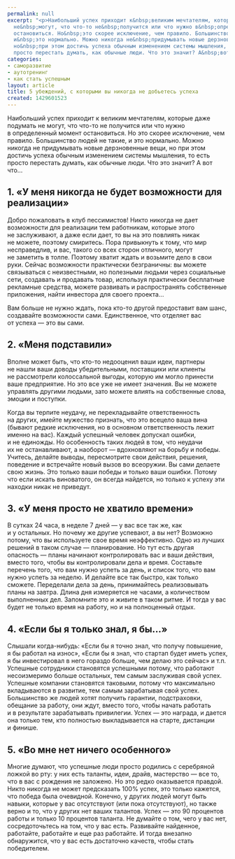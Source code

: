 ```yaml
---
permalink: null
excerpt: "<p>Наибольший успех приходит к&nbsp;великим мечтателям, которые даже подумать
  не&nbsp;могут, что что-то не&nbsp;получится или что нужно в&nbsp;определенный момент
  остановиться. Но&nbsp;это скорее исключение, чем правило. Большинство людей не&nbsp;такие,
  и&nbsp;это нормально. Можно никогда не&nbsp;придумывать новые дерзновенные вещи,
  но&nbsp;при этом достичь успеха обычным изменением системы мышления, то&nbsp;есть
  просто перестать думать, как обычные люди. Что это значит? А&nbsp;вот что...</p>"
categories:
- саморазвитие
- аутотренинг
- как стать успешным
layout: article
title: 5 убеждений, с которыми вы никогда не добьетесь успеха
created: 1429601523
---
```

<p>Наибольший успех приходит к&nbsp;великим мечтателям, которые даже подумать не&nbsp;могут, что что-то не&nbsp;получится или что нужно в&nbsp;определенный момент остановиться. Но&nbsp;это скорее исключение, чем правило. Большинство людей не&nbsp;такие, и&nbsp;это нормально. Можно никогда не&nbsp;придумывать новые дерзновенные вещи, но&nbsp;при этом достичь успеха обычным изменением системы мышления, то&nbsp;есть просто перестать думать, как обычные люди. Что это значит? А&nbsp;вот что...</p>
<h2>1. «У&nbsp;меня никогда не&nbsp;будет возможности для реализации»</h2>
<p>Добро пожаловать в&nbsp;клуб пессимистов! Никто никогда не&nbsp;дает возможности для реализации тем работникам, которые этого не&nbsp;заслуживают, а&nbsp;даже если дает, то&nbsp;вы&nbsp;на&nbsp;это повлиять никак не&nbsp;можете, поэтому смиритесь. Пора привыкнуть к&nbsp;тому, что мир несправедлив, и&nbsp;вас, такого со&nbsp;всех сторон отличного, могут не&nbsp;заметить в&nbsp;толпе. Поэтому хватит ждать и&nbsp;возьмите дело в&nbsp;свои руки. Сейчас возможности практически безграничны: вы&nbsp;можете связываться с&nbsp;неизвестными, но&nbsp;полезными людьми через социальные сети, создавать и&nbsp;продавать товар, используя практически бесплатные рекламные средства, можете развивать и&nbsp;распространять собственные приложения, найти инвестора для своего проекта... </p>
<p>Вам больше не&nbsp;нужно ждать, пока кто-то другой предоставит вам шанс, создавайте возможности сами. Единственное, что отделяет вас от&nbsp;успеха&nbsp;— это вы&nbsp;сами.</p>
<h2>2. «Меня подставили»</h2>
<p>Вполне может быть, что кто-то недооценил ваши идеи, партнеры не&nbsp;нашли ваши доводы убедительными, поставщики или клиенты не&nbsp;рассмотрели колоссальной выгоды, которую им&nbsp;могло принести ваше предприятие. Но&nbsp;это все уже не&nbsp;имеет значения. Вы&nbsp;не&nbsp;можете управлять другими людьми, зато можете влиять на&nbsp;собственные слова, эмоции и&nbsp;поступки.</p>
<p>Когда вы&nbsp;терпите неудачу, не&nbsp;перекладывайте ответственность на&nbsp;других, имейте мужество признать, что это всецело ваша вина (бывают редкие исключения, но&nbsp;в&nbsp;основном ответственность лежит именно на&nbsp;вас). Каждый успешный человек допускал ошибки, и&nbsp;не&nbsp;единожды. Но&nbsp;особенность таких людей в&nbsp;том, что неудачи их&nbsp;не&nbsp;останавливают, а&nbsp;наоборот&nbsp;— вдохновляют на&nbsp;борьбу и&nbsp;победы. Учитесь, делайте выводы, пересмотрите свои действия, решения, поведение и&nbsp;встречайте новый вызов во&nbsp;всеоружии. Вы&nbsp;сами делаете свою жизнь. Это только ваши победы и&nbsp;только ваши ошибки. Потому что если искать виноватого, он&nbsp;всегда найдется, но&nbsp;только к&nbsp;успеху эти находки никак не&nbsp;приведут.</p>
<h2>3. «У&nbsp;меня просто не&nbsp;хватило времени»</h2>
<p>В&nbsp;сутках 24&nbsp;часа, в&nbsp;неделе 7&nbsp;дней&nbsp;— у&nbsp;вас все так&nbsp;же, как и&nbsp;у&nbsp;остальных. Но&nbsp;почему&nbsp;же другие успевают, а&nbsp;вы&nbsp;нет? Возможно потому, что вы&nbsp;используете свое время неэффективно. Одно из&nbsp;лучших решений в&nbsp;таком случае&nbsp;— планирование. Но&nbsp;тут есть другая опасность&nbsp;— планы начинают контролировать вас и&nbsp;ваши действия, вместо того, чтобы вы&nbsp;контролировали дела и&nbsp;время. Составьте перечень того, что вам нужно успеть за&nbsp;день, и&nbsp;список того, что вам нужно успеть за&nbsp;неделю. И&nbsp;делайте все так быстро, как только сможете. Переделали дела за&nbsp;день, принимайтесь реализовывать планы на&nbsp;завтра. Длина дня измеряется не&nbsp;часами, а&nbsp;количеством выполненных дел. Запомните это и&nbsp;живите в&nbsp;таком ритме. И&nbsp;тогда у&nbsp;вас будет не&nbsp;только время на&nbsp;работу, но&nbsp;и&nbsp;на&nbsp;полноценный отдых.</p>
<h2>4. «Если&nbsp;бы я&nbsp;только знал, я&nbsp;бы...»</h2>
<p>Слышали когда-нибудь: «Если&nbsp;бы я&nbsp;точно знал, что получу повышение, я&nbsp;бы работал на&nbsp;износ», «Если&nbsp;бы я&nbsp;знал, что стартап будет иметь успех, я&nbsp;бы инвестировал в&nbsp;него гораздо больше, чем делаю это сейчас» и&nbsp;т.п. Успешные сотрудники становятся успешными потому, что работают несоизмеримо больше остальных, тем самым заслуживая свой успех. Успешные компании становятся таковыми, потому что максимально вкладываются в&nbsp;развитие, тем самым зарабатывая свой успех. Большинство&nbsp;же людей хотят получить гарантии, подстраховки, обещание за&nbsp;работу, они ждут, вместо того, чтобы начать работать и&nbsp;в&nbsp;результате зарабатывать привилегии. Успех&nbsp;— это награда, и&nbsp;дается она только тем, кто полностью выкладывается на&nbsp;старте, дистанции и&nbsp;финише. </p>
<h2>5. «Во&nbsp;мне нет ничего особенного»</h2>
<p>Многие думают, что успешные люди просто родились с&nbsp;серебряной ложкой во&nbsp;рту: у&nbsp;них есть таланты, идеи, драйв, мастерство&nbsp;— все&nbsp;то, что в&nbsp;вас с&nbsp;рождения не&nbsp;заложено. Но&nbsp;это редко оказывается правдой. Никто никогда не&nbsp;может предсказать 100% успех, это только кажется, что победа была очевидной. Конечно, у&nbsp;других людей могут быть навыки, которые у&nbsp;вас отсутствуют (или пока отсутствуют), но&nbsp;также верно и&nbsp;то, что у&nbsp;других нет ваших талантов. Успех&nbsp;— это 90&nbsp;процентов работы и&nbsp;только 10&nbsp;процентов таланта. Не&nbsp;думайте о&nbsp;том, чего у&nbsp;вас нет, сосредоточьтесь на&nbsp;том, что у&nbsp;вас есть. Развивайте найденное, работайте, работайте и&nbsp;еще раз работайте. И&nbsp;тогда внезапно обнаружится, что у&nbsp;вас есть достаточно качеств, чтобы стать победителем. </p>
